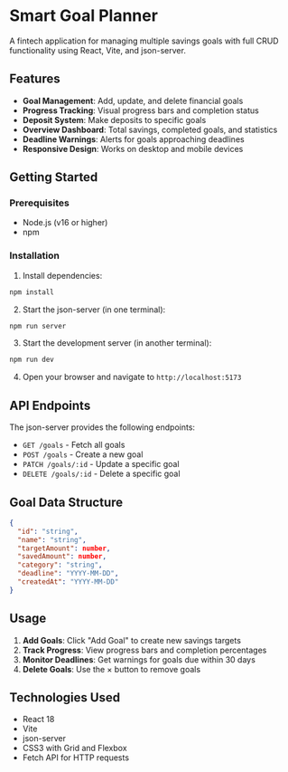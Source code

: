 # Smart Goal Planner

A fintech application for managing multiple savings goals with full CRUD functionality using React, Vite, and json-server.

## Features

- **Goal Management**: Add, update, and delete financial goals
- **Progress Tracking**: Visual progress bars and completion status
- **Deposit System**: Make deposits to specific goals
- **Overview Dashboard**: Total savings, completed goals, and statistics
- **Deadline Warnings**: Alerts for goals approaching deadlines
- **Responsive Design**: Works on desktop and mobile devices

## Getting Started

### Prerequisites
- Node.js (v16 or higher)
- npm

### Installation

1. Install dependencies:
```bash
npm install
```

2. Start the json-server (in one terminal):
```bash
npm run server
```

3. Start the development server (in another terminal):
```bash
npm run dev
```

4. Open your browser and navigate to `http://localhost:5173`

## API Endpoints

The json-server provides the following endpoints:

- `GET /goals` - Fetch all goals
- `POST /goals` - Create a new goal
- `PATCH /goals/:id` - Update a specific goal
- `DELETE /goals/:id` - Delete a specific goal

## Goal Data Structure

```json
{
  "id": "string",
  "name": "string",
  "targetAmount": number,
  "savedAmount": number,
  "category": "string",
  "deadline": "YYYY-MM-DD",
  "createdAt": "YYYY-MM-DD"
}
```

## Usage

1. **Add Goals**: Click "Add Goal" to create new savings targets
3. **Track Progress**: View progress bars and completion percentages
4. **Monitor Deadlines**: Get warnings for goals due within 30 days
5. **Delete Goals**: Use the × button to remove goals

## Technologies Used

- React 18
- Vite
- json-server
- CSS3 with Grid and Flexbox
- Fetch API for HTTP requests